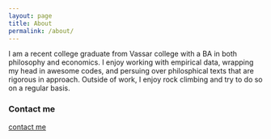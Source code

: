 ```yaml
---
layout: page
title: About
permalink: /about/
---
```


I am a recent college graduate from Vassar college with a BA in both philosophy and economics. I enjoy working with empirical data, wrapping my head in awesome codes, and persuing over philosphical texts that are rigorous in approach. Outside of work, I enjoy rock climbing and try to do so on a regular basis.

### Contact me

[contact me](mailto:will.tseng12@gmail.com)
